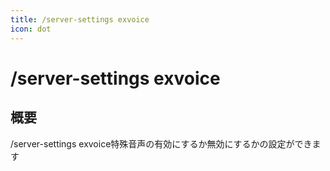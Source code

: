 ```yaml
---
title: /server-settings exvoice
icon: dot
---
```


# /server-settings exvoice
## 概要
/server-settings exvoice特殊音声の有効にするか無効にするかの設定ができます